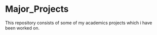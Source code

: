 # Major_Projects
This repository consists of some of my academics projects which i have been worked on.
